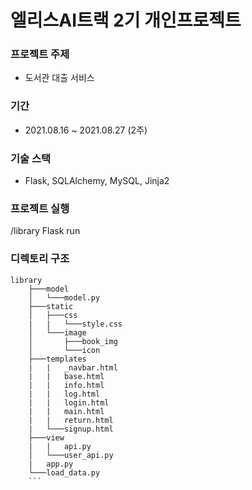 # 엘리스AI트랙 2기 개인프로젝트
### 프로젝트 주제
- 도서관 대출 서비스
### 기간
- 2021.08.16 ~ 2021.08.27 (2주)
### 기술 스택
- Flask, SQLAlchemy, MySQL, Jinja2

### 프로젝트 실행
/library Flask run

### 디렉토리 구조
```
library
    ├───model
    │   └───model.py
    ├───static
    │   ├───css
    |   |   └───style.css
    │   └───image
    │       ├───book_img
    │       └───icon
    ├───templates
    |   |   _navbar.html
    |   |   base.html
    |   |   info.html
    |   |   log.html
    |   |   login.html
    |   |   main.html
    |   |   return.html 
    |   └───signup.html
    ├───view
    |   |   api.py
    │   └───user_api.py
    |   app.py
    └───load_data.py
    ```
